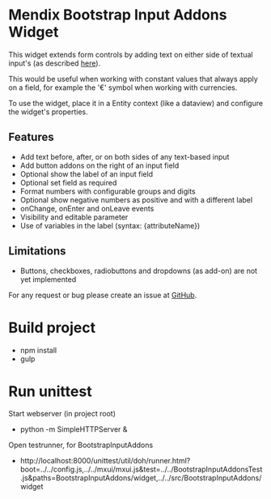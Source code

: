 # Mendix Bootstrap Input Addons Widget

This widget extends form controls by adding text on either side of textual input's (as described [here](http://getbootstrap.com/components/#input-groups)).

This would be useful when working with constant values that always apply on a field, for example the '€' symbol when working with currencies.

To use the widget, place it in a Entity context (like a dataview) and configure the widget's properties.

## Features
* Add text before, after, or on both sides of any text-based input
* Add button addons on the right of an input field
* Optional show the label of an input field
* Optional set field as required
* Format numbers with configurable groups and digits
* Optional show negative numbers as positive and with a different label
* onChange, onEnter and onLeave events
* Visibility and editable parameter
* Use of variables in the label (syntax: {attributeName})

## Limitations
* Buttons, checkboxes, radiobuttons and dropdowns (as add-on) are not yet implemented

For any request or bug please create an issue at [GitHub](https://github.com/JAM-IT-NL/MendixBootstrapInputAddons).

# Build project
* npm install
* gulp

# Run unittest
Start webserver (in project root)
* python -m SimpleHTTPServer &

Open testrunner, for BootstrapInputAddons
* http://localhost:8000/unittest/util/doh/runner.html?boot=../../config.js,../../mxui/mxui.js&test=../../BootstrapInputAddonsTest.js&paths=BootstrapInputAddons/widget,../../src/BootstrapInputAddons/widget